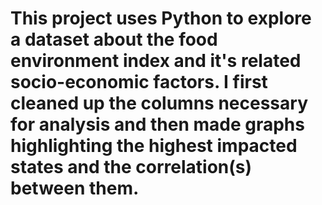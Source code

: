 # This project uses Python to explore a dataset about the food environment index and it's related socio-economic factors. I first cleaned up the columns necessary for analysis and then made graphs highlighting the highest impacted states and the correlation(s) between them.
